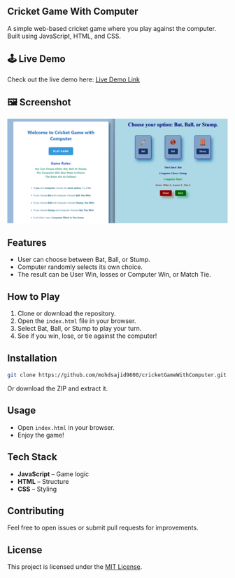 
## Cricket Game With Computer

A simple web-based cricket game where you play against the computer. Built using JavaScript, HTML, and CSS.

## 🕹️ Live Demo

Check out the live demo here: [Live Demo Link](https://mohdsajid9600.github.io/cricketGameWithComputer/)  


## 🖼️ Screenshot

![Game Screenshot](/images/screenshot.png)  

## Features

- User can choose between Bat, Ball, or Stump.
- Computer randomly selects its own choice.
- The result can be User Win, losses or Computer Win, or Match Tie.

## How to Play

1. Clone or download the repository.
2. Open the `index.html` file in your browser.
3. Select Bat, Ball, or Stump to play your turn.
4. See if you win, lose, or tie against the computer!

## Installation

```bash
git clone https://github.com/mohdsajid9600/cricketGameWithComputer.git
```
Or download the ZIP and extract it.

## Usage

- Open `index.html` in your browser.
- Enjoy the game!

## Tech Stack

- **JavaScript** – Game logic
- **HTML** – Structure
- **CSS** – Styling

## Contributing

Feel free to open issues or submit pull requests for improvements.

## License

This project is licensed under the [MIT License](LICENSE).

```
